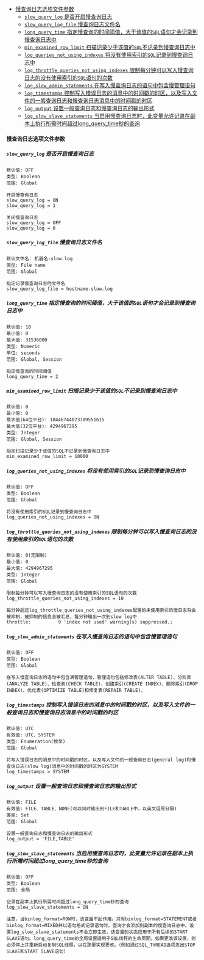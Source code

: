 - [慢查询日志选项文件参数](#慢查询日志选项文件参数)
  - [`slow_query_log` 是否开启慢查询日志](#slow_query_log-是否开启慢查询日志)
  - [`slow_query_log_file` 慢查询日志文件名](#slow_query_log_file-慢查询日志文件名)
  - [`long_query_time` 指定慢查询的时间阈值，大于该值的`SQL`语句才会记录到慢查询日志中](#long_query_time-指定慢查询的时间阈值大于该值的sql语句才会记录到慢查询日志中)
  - [`min_examined_row_limit`  扫描记录少于该值的`SQL`不记录到慢查询日志中](#min_examined_row_limit--扫描记录少于该值的sql不记录到慢查询日志中)
  - [`log_queries_not_using_indexes` 将没有使用索引的`SQL`记录到慢查询日志中](#log_queries_not_using_indexes-将没有使用索引的sql记录到慢查询日志中)
  - [`log_throttle_queries_not_using_indexes` 限制每分钟可以写入慢查询日志的没有使用索引的`SQL`语句的次数](#log_throttle_queries_not_using_indexes-限制每分钟可以写入慢查询日志的没有使用索引的sql语句的次数)
  - [`log_slow_admin_statements`  在写入慢查询日志的语句中包含慢管理语句](#log_slow_admin_statements--在写入慢查询日志的语句中包含慢管理语句)
  - [`log_timestamps` 控制写入错误日志的消息中的时间戳的时区，以及写入文件的一般查询日志和慢查询日志消息中的时间戳的时区](#log_timestamps-控制写入错误日志的消息中的时间戳的时区以及写入文件的一般查询日志和慢查询日志消息中的时间戳的时区)
  - [`log_output`     设置一般查询日志和慢查询日志的输出形式](#log_output-----设置一般查询日志和慢查询日志的输出形式)
  - [`log_slow_slave_statements`  当启用慢查询日志时，此变量允许记录在副本上执行所需时间超过long_query_time秒的查询](#log_slow_slave_statements--当启用慢查询日志时此变量允许记录在副本上执行所需时间超过long_query_time秒的查询)


#### 慢查询日志选项文件参数

##### `slow_query_log` 是否开启慢查询日志

```
默认值: OFF
类型: Boolean
范围: Global

开启慢查询日志
slow_query_log = ON
slow_query_log = 1

关闭慢查询日志
slow_query_log = OFF
slow_query_log = 0
```

##### `slow_query_log_file` 慢查询日志文件名

```
默认文件名: 机器名-slow.log
类型: File name
范围: Global

指定记录慢查询日志的文件名
slow_query_log_file = hostname-slow.log
```

##### `long_query_time` 指定慢查询的时间阈值，大于该值的`SQL`语句才会记录到慢查询日志中

```
默认值: 10
最小值: 0
最大值: 31536000
类型: Numeric
单位: seconds
范围: Global, Session

指定慢查询的时间阈值
long_query_time = 2
```

##### `min_examined_row_limit`  扫描记录少于该值的`SQL`不记录到慢查询日志中

```
默认值: 0
最小值: 0
最大值(64位平台): 18446744073709551615
最大值(32位平台): 4294967295
类型: Integer
范围: Global, Session

指定扫描记录少于该值的SQL不记录到慢查询日志中
min_examined_row_limit = 10000
```

##### `log_queries_not_using_indexes` 将没有使用索引的`SQL`记录到慢查询日志中

```
默认值: OFF
类型: Boolean
范围: Global

将没有使用索引的SQL记录到慢查询日志中
log_queries_not_using_indexes = ON
```

##### `log_throttle_queries_not_using_indexes` 限制每分钟可以写入慢查询日志的没有使用索引的`SQL`语句的次数

```
默认值: 0(无限制)
最小值: 0
最大值: 4294967295
类型: Integer
范围: Global

限制每分钟可以写入慢查询日志的没有使用索引的SQL语句的次数
log_throttle_queries_not_using_indexes = 10

每分钟超过log_throttle_queries_not_using_indexes配置的未使用索引的慢日志将会被抑制，被抑制的信息会被汇总，每分钟输出一次到slow log中
throttle:          9 'index not used' warning(s) suppressed.;
```

##### `log_slow_admin_statements`  在写入慢查询日志的语句中包含慢管理语句

```
默认值: OFF
类型: Boolean
范围: Global

在写入慢查询日志的语句中包含满管理语句，管理语句包括修改表(ALTER TABLE)、分析表(ANALYZE TABLE)、检查表(CHECK TABLE)、创建索引(CREATE INDEX)、删除索引(DROP INDEX)、优化表(OPTIMIZE TABLE)和修复表(REPAIR TABLE)。
```

##### `log_timestamps` 控制写入错误日志的消息中的时间戳的时区，以及写入文件的一般查询日志和慢查询日志消息中的时间戳的时区

```
默认值: UTC
有效值: UTC、SYSTEM
类型: Enumeration(枚举)
范围: Global

将写入错误日志的消息中的时间戳的时区，以及写入文件的一般查询日志(general log)和慢查询日志(slow log)消息中的时间戳的时区为SYSTEM
log_timestamps = SYSTEM
```

##### `log_output`     设置一般查询日志和慢查询日志的输出形式 

```
默认值: FILE
有效值: FILE、TABLE、NONE(可以同时输出到FILE和TABLE中，以英文逗号分隔)
类型: Set
范围: Global

设置一般查询日志和慢查询日志的输出形式 
log_output = 'FILE,TABLE'
```

##### `log_slow_slave_statements`  当启用慢查询日志时，此变量允许记录在副本上执行所需时间超过long_query_time秒的查询

```
默认值: OFF
类型: Boolean
范围: 全局

记录在副本上执行所需时间超过long_query_time秒的查询
log_slow_slave_statements = ON

注意，当binlog_format=ROW时，该变量不起作用。只有binlog_format=STATEMENT或者binlog_format=MIXED并以语句格式记录语句时，查询才会添加到副本的慢查询日志中。设置log_slow_slave_statements不会立即生效，该变量的状态应用于所有后续的START SLAVE语句。long_query_time的全局设置适用于SQL线程的生命周期，如果更改该设置，则必须停止并重新启动复制SQL线程，以在那里实现更改。（例如通过SQL_THREAD选项发出STOP SLAVE和START SLAVE语句）
```

